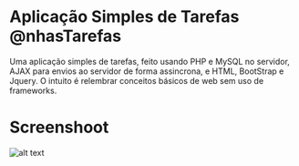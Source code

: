# Aplicação Simples de Tarefas @nhasTarefas

Uma aplicação simples de tarefas, feito usando PHP e MySQL no servidor, AJAX para envios ao servidor de forma assincrona, e HTML, BootStrap e Jquery. O intuito é relembrar conceitos básicos de web sem uso de frameworks.

# Screenshoot

![alt text](https://github.com/saimanmoreno/mercado-cryptomoedas/blob/main/assets/imgs/screenshoot.png)
